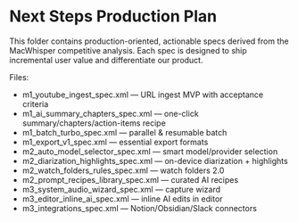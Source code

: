 # Next Steps Production Plan

This folder contains production-oriented, actionable specs derived from the MacWhisper competitive analysis. Each spec is designed to ship incremental user value and differentiate our product.

Files:
- m1_youtube_ingest_spec.xml — URL ingest MVP with acceptance criteria
- m1_ai_summary_chapters_spec.xml — one-click summary/chapters/action-items recipe
- m1_batch_turbo_spec.xml — parallel & resumable batch
- m1_export_v1_spec.xml — essential export formats
- m2_auto_model_selector_spec.xml — smart model/provider selection
- m2_diarization_highlights_spec.xml — on-device diarization + highlights
- m2_watch_folders_rules_spec.xml — watch folders 2.0
- m2_prompt_recipes_library_spec.xml — curated AI recipes
- m3_system_audio_wizard_spec.xml — capture wizard
- m3_editor_inline_ai_spec.xml — inline AI edits in editor
- m3_integrations_spec.xml — Notion/Obsidian/Slack connectors
